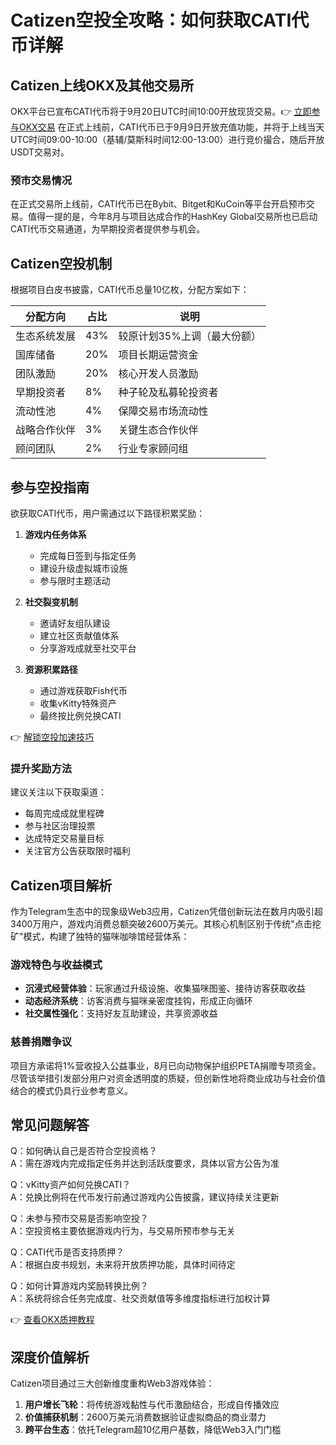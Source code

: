 # Catizen空投全攻略：如何获取CATI代币详解

## Catizen上线OKX及其他交易所

OKX平台已宣布CATI代币将于9月20日UTC时间10:00开放现货交易。👉 [立即参与OKX交易](https://bit.ly/okx_welcome) 在正式上线前，CATI代币已于9月9日开放充值功能，并将于上线当天UTC时间09:00-10:00（基辅/莫斯科时间12:00-13:00）进行竞价撮合，随后开放USDT交易对。

### 预市交易情况
在正式交易所上线前，CATI代币已在Bybit、Bitget和KuCoin等平台开启预市交易。值得一提的是，今年8月与项目达成合作的HashKey Global交易所也已启动CATI代币交易通道，为早期投资者提供参与机会。

## Catizen空投机制

根据项目白皮书披露，CATI代币总量10亿枚，分配方案如下：

| 分配方向       | 占比 | 说明                         |
|----------------|------|------------------------------|
| 生态系统发展   | 43%  | 较原计划35%上调（最大份额） |
| 国库储备       | 20%  | 项目长期运营资金             |
| 团队激励       | 20%  | 核心开发人员激励             |
| 早期投资者     | 8%   | 种子轮及私募轮投资者         |
| 流动性池       | 4%   | 保障交易市场流动性           |
| 战略合作伙伴   | 3%   | 关键生态合作伙伴             |
| 顾问团队       | 2%   | 行业专家顾问组               |

## 参与空投指南

欲获取CATI代币，用户需通过以下路径积累奖励：

1. **游戏内任务体系**
   - 完成每日签到与指定任务
   - 建设升级虚拟城市设施
   - 参与限时主题活动

2. **社交裂变机制**
   - 邀请好友组队建设
   - 建立社区贡献值体系
   - 分享游戏成就至社交平台

3. **资源积累路径**
   - 通过游戏获取Fish代币
   - 收集vKitty特殊资产
   - 最终按比例兑换CATI

👉 [解锁空投加速技巧](https://bit.ly/okx_welcome)

### 提升奖励方法

建议关注以下获取渠道：
- 每周完成成就里程碑
- 参与社区治理投票
- 达成特定交易量目标
- 关注官方公告获取限时福利

## Catizen项目解析

作为Telegram生态中的现象级Web3应用，Catizen凭借创新玩法在数月内吸引超3400万用户，游戏内消费总额突破2600万美元。其核心机制区别于传统"点击挖矿"模式，构建了独特的猫咪咖啡馆经营体系：

### 游戏特色与收益模式
- **沉浸式经营体验**：玩家通过升级设施、收集猫咪图鉴、接待访客获取收益
- **动态经济系统**：访客消费与猫咪亲密度挂钩，形成正向循环
- **社交属性强化**：支持好友互助建设，共享资源收益

### 慈善捐赠争议
项目方承诺将1%营收投入公益事业，8月已向动物保护组织PETA捐赠专项资金。尽管该举措引发部分用户对资金透明度的质疑，但创新性地将商业成功与社会价值结合的模式仍具行业参考意义。

## 常见问题解答

Q：如何确认自己是否符合空投资格？  
A：需在游戏内完成指定任务并达到活跃度要求，具体以官方公告为准

Q：vKitty资产如何兑换CATI？  
A：兑换比例将在代币发行前通过游戏内公告披露，建议持续关注更新

Q：未参与预市交易是否影响空投？  
A：空投资格主要依据游戏内行为，与交易所预市参与无关

Q：CATI代币是否支持质押？  
A：根据白皮书规划，未来将开放质押功能，具体时间待定

Q：如何计算游戏内奖励转换比例？  
A：系统将综合任务完成度、社交贡献值等多维度指标进行加权计算

👉 [查看OKX质押教程](https://bit.ly/okx_welcome)

## 深度价值解析

Catizen项目通过三大创新维度重构Web3游戏体验：
1. **用户增长飞轮**：将传统游戏黏性与代币激励结合，形成自传播效应
2. **价值捕获机制**：2600万美元消费数据验证虚拟商品的商业潜力
3. **跨平台生态**：依托Telegram超10亿用户基数，降低Web3入门门槛
